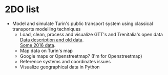 # 2DO list

* Model and simulate Turin's public transport system using classical transports modelling techniques
  * Load, clean, process and visualize GTT's and Trenitalia's open data
   [Data description and old data](http://www.5t.torino.it/open-data/).  
   [Some 2016 data](http://www.gtfs-data-exchange.com/agency/gtt-servizi-turistici/).     
  * Map data on Turin's map
   * Google maps or Openstreetmap? (I'm for Openstreetmap)
   * Reference systems and coordinates issues
   * Visualize geographical data in Python
